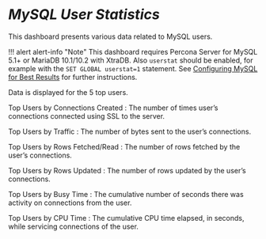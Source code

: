 # *MySQL User Statistics*

This dashboard presents various data related to MySQL users.

!!! alert alert-info "Note"
    This dashboard requires Percona Server for MySQL 5.1+ or MariaDB 10.1/10.2 with XtraDB. Also `userstat` should be enabled, for example with the `SET GLOBAL userstat=1` statement. See [Configuring MySQL for Best Results](conf-mysql.md) for further instructions.

Data is displayed for the 5 top users.

Top Users by Connections Created
: The number of times user’s connections connected using SSL to the server.

Top Users by Traffic
: The number of bytes sent to the user’s connections.

Top Users by Rows Fetched/Read
: The number of rows fetched by the user’s connections.

Top Users by Rows Updated
: The number of rows updated by the user’s connections.

Top Users by Busy Time
: The cumulative number of seconds there was activity on connections from the
    user.

Top Users by CPU Time
: The cumulative CPU time elapsed, in seconds, while servicing connections of the user.
